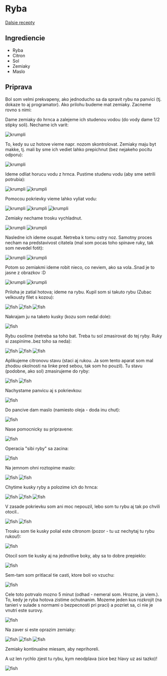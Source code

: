 # Ryba

[Dalsie recepty](index.md)

## Ingrediencie

* Ryba
* Citron
* Sol
* Zemiaky
* Maslo

## Priprava

Bol som velmi prekvapeny, ako jednoducho sa da spravit rybu na panvici (tj. dokaze to aj programator). Ako prilohu budeme mat zemiaky. Zacneme rovno s nimi:

Dame zemiaky do hrnca a zalejeme ich studenou vodou (do vody dame 1/2 stipky soli). Nechame ich varit:

![krumpli](fish/fish_45.jpg)

To, kedy su uz hotove vieme napr. nozom skontrolovat. Zemiaky maju byt makke, tj. mali by sme ich vediet lahko prepichnut (bez nejakeho pocitu odporu):

![krumpli](fish/fish_46.jpg)

Ideme odliat horucu vodu z hrnca. Pustime studenu vodu (aby sme setrili potrubia):

![krumpli](fish/fish_47.jpg)
![krumpli](fish/fish_49.jpg)

Pomocou pokrievky vieme lahko vyliat vodu:

![krumpli](fish/fish_50.jpg)
![krumpli](fish/fish_51.jpg)
![krumpli](fish/fish_52.jpg)

Zemiaky nechame trosku vychladnut.

![krumpli](fish/fish_53.jpg)
![krumpli](fish/fish_54.jpg)

Nasledne ich ideme osupat. Netreba k tomu ostry noz. Samotny proces necham na predstavivost citatela (mal som pocas toho spinave ruky, tak som nevedel fotit):

![krumpli](fish/fish_55.jpg)
![krumpli](fish/fish_56.jpg)

Potom so zemiakmi ideme robit nieco, co neviem, ako sa vola..Snad je to jasne z obrazkov :D

![krumpli](fish/fish_57.jpg)
![krumpli](fish/fish_58.jpg)

Priloha je zatial hotova; ideme na rybu. Kupil som si takuto rybu (Zubac velkousty filet s kozou):

![fish](fish/fish_1.jpg)
![fish](fish/fish_2.jpg)
![fish](fish/fish_3.jpg)

Nakrajam ju na taketo kusky (kozu som nedal dole):

![fish](fish/fish_4.jpg)

Rybu osolime (netreba sa toho bat. Treba tu sol zmasirovat do tej ryby. Ruky si zaspinime..bez toho sa neda):

![fish](fish/fish_5.jpg)
![fish](fish/fish_6.jpg)
![fish](fish/fish_7.jpg)

Aplikujeme citronovu stavu (staci aj rukou. Ja som tento aparat som mal zhodou okolnosti na linke pred sebou, tak som ho pouzil). Tu stavu (podobne, ako sol) zmasirujeme do ryby:

![fish](fish/fish_8.jpg)
![fish](fish/fish_9.jpg)

Nachystame panvicu aj s pokrievkou:

![fish](fish/fish_10.jpg)

Do pancive dam maslo (namiesto oleja - doda inu chut):

![fish](fish/fish_11.jpg)

Nase pomocnicky su pripravene:

![fish](fish/fish_12.jpg)

Operacia "sibi ryby" sa zacina:

![fish](fish/fish_13.jpg)

Na jemnom ohni roztopime maslo:

![fish](fish/fish_25.jpg)
![fish](fish/fish_14.jpg)

Chytime kusky ryby a polozime ich do hrnca:

![fish](fish/fish_15.jpg)
![fish](fish/fish_16.jpg)
![fish](fish/fish_17.jpg)

V zasade pokrievku som ani moc nepouzil, lebo som tu rybu aj tak po chvili otocil..

![fish](fish/fish_18.jpg)
![fish](fish/fish_19.jpg)

Trosku som tie kusky polial este citronom (pozor - tu uz nechytaj tu rybu rukou!):

![fish](fish/fish_20.jpg)

Otocil som tie kusky aj na jednotlive boky, aby sa to dobre prepieklo:

![fish](fish/fish_21.jpg)

Sem-tam som pritlacal tie casti, ktore boli vo vzuchu:

![fish](fish/fish_24.jpg)

Cele toto potrvalo mozno 5 minut (odhad - nemeral som. Hrozne, ja viem.). To, kedy je ryba hotova zistime ochutnanim. Mozeme jeden kus rozkrojit (na tanieri v sulade s normami o bezpecnosti pri praci) a pozriet sa, ci nie je vnutri este surovy.

![fish](fish/fish_26.jpg)

Na zaver si este oprazim zemiaky:

![fish](fish/fish_27.jpg)
![fish](fish/fish_28.jpg)
![fish](fish/fish_29.jpg)

Zemiaky kontinualne miesam, aby neprihoreli.

A uz len rychlo zjest tu rybu, kym neodplava (sice bez hlavy uz asi tazko)!

![fish](fish/fish_30.jpg)

